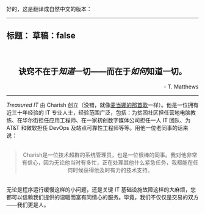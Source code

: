 好的，这是翻译成自然中文的版本：

---
标题：
草稿：false
---

<br />
<div align="center"><h2>诀窍不在于<em>知道</em>一切——而在于<em>如何</em>知道一切。</h2></div>
<div align="right">- T. Matthews</div>
<hr />
<i>Treasured IT</i> 由 Charish 创立（没错，就像<a href="https://www.youtube.com/watch?v=8q2WS6ahCnY" target="_blank">麦当娜的那首歌</a>一样）。他是一位拥有近三十年经验的 IT 专业人士，经验范围广泛，包括：为贫困社区担任营地电脑教练、在华尔街担任应用工程师、在一家初创数字媒体公司担任一人 IT 团队、为 AT&T 和微软担任 DevOps 及站点可靠性工程师等等。用他一位老同事的话来说：
<br />
<br />
<div align="center">

> <div align='center'>Charish是一位技术超群的系统管理员，也是一位很棒的同事。我对他非常有信心，因为无论他当时有多忙，正在处理其他什么紧急任务，我都能在任何时候获得他及时有力的技术支持。</div>

</div>
<br />
无论是程序运行缓慢这样的小问题，还是关键 IT 基础设施故障这样的大麻烦，您都可以信赖我们提供的温暖而富有同情心的服务。毕竟，我们不仅仅是交易的双方——我们更是人。
<!-- <br />
<br />
<div style="font-size: 20pt; font-weight: bold" id="faq">常见问题解答</sup></div>
术语
: 定义 -->